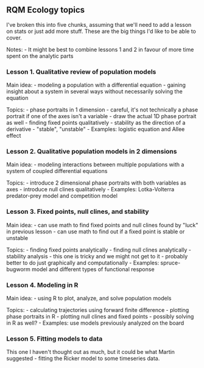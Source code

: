 ## RQM Ecology topics

I've broken this into five chunks, assuming that we'll need to add a lesson on stats or just add more stuff. These are the big things I'd like to be able to cover.

Notes:
	- It might be best to combine lessons 1 and 2 in favour of more time spent on the analytic parts 

### Lesson 1. Qualitative review of population models

Main idea: 
	- modeling a population with a differential equation
	- gaining insight about a system in several ways without necessarily solving the equation

Topics:
	- phase portraits in 1 dimension - careful, it's not technically a phase portrait if one of the axes isn't a variable - draw the actual 1D phase portrait as well 
	- finding fixed points qualitatively
	- stability as the direction of a derivative - "stable", "unstable"
	- Examples: logistic equation and Allee effect

### Lesson 2. Qualitative population models in 2 dimensions

Main idea:
	- modeling interactions between multiple populations with a system of coupled differential equations
	
Topics:
	- introduce 2 dimensional phase portraits with both variables as axes
	- introduce null clines qualitatively
	- Examples: Lotka-Volterra predator-prey model and competition model

### Lesson 3. Fixed points, null clines, and stability 

Main idea:
	- can use math to find fixed points and null clines found by "luck" in previous lesson
	- can use math to find out if a fixed point is stable or unstable

Topics:
	- finding fixed points analytically
	- finding null clines analytically
	- stability analysis - this one is tricky and we might not get to it - probably better to do just graphically and computationally
	- Examples: spruce-bugworm model and different types of functional response

### Lesson 4. Modeling in R

Main idea:
	- using R to plot, analyze, and solve population models

Topics:
	- calculating trajectories using forward finite difference 
	- plotting phase portraits in R
	- plotting null clines and fixed points - possibly solving in R as well?
	- Examples: use models previously analyzed on the board

### Lesson 5. Fitting models to data

This one I haven't thought out as much, but it could be what Martin suggested - fitting the Ricker model to some timeseries data.


